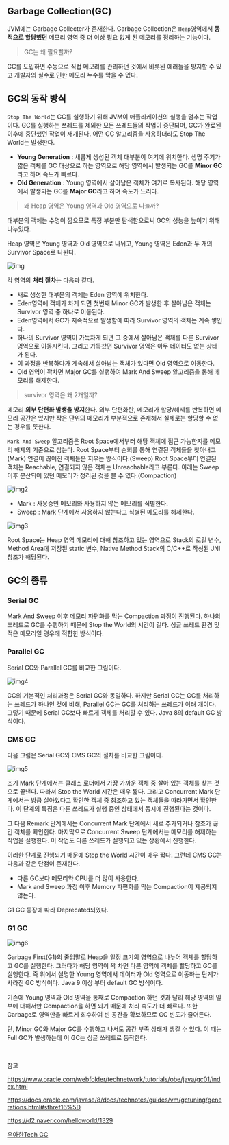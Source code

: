 ## Garbage Collection(GC)

JVM에는 Garbage Collecter가 존재한다. Garbage Collection은 `Heap`영역에서 **동적으로 할당했던** 메모리 영역 중 더 이상 필요 없게 된 메모리를 정리하는 기능이다.

> GC는 왜 필요할까?

GC를 도입하면 수동으로 직접 메모리를 관리하던 것에서 비롯된 에러들을 방지할 수 있고 개발자의 실수로 인한 메모리 누수를 막을 수 있다.

## GC의 동작 방식

`Stop The World`는 GC를 실행하기 위해 JVM이 애플리케이션의 실행을 멈추는 작업이다. GC를 실행하는 쓰레드를 제외한 모든 쓰레드들의 작업이 중단되며, GC가 완료된 이후에 중단했던 작업이 재개된다. 어떤 GC 알고리즘을 사용하더라도 Stop The World는 발생한다.

- **Young Generation** : 새롭게 생성된 객체 대부분이 여기에 위치한다. 생명 주기가 짧은 객체를 GC 대상으로 하는 영역으로 해당 영역에서 발생되는 GC를 **Minor GC**라고 하며 속도가 빠르다.
- **Old Generation** : Young 영역에서 살아남은 객체가 여기로 복사된다. 해당 영역에서 발생되는 GC를 **Major GC**라고 하며 속도가 느리다.

> 왜 Heap 영역은 Young 영역과 Old 영역으로 나눌까?

대부분의 객체는 수명이 짧으므로 특정 부분만 탐색함으로써 GC의 성능을 높이기 위해 나누었다.

Heap 영역은 Young 영역과 Old 영역으로 나뉘고, Young 영역은 Eden과 두 개의 Survivor Space로 나뉜다.

![img](https://github.com/dilmah0203/TIL/blob/main/Image/Heap.png)

각 영역의 **처리 절차**는 다음과 같다.

- 새로 생성한 대부분의 객체는 Eden 영역에 위치한다.
- Eden영역에 객체가 차게 되면 첫번째 Minor GC가 발생한 후 살아남은 객체는 Survivor 영역 중 하나로 이동된다.
- Eden영역에서 GC가 지속적으로 발생함에 따라 Survivor 영역의 객체는 계속 쌓인다. 
- 하나의 Survivor 영역이 가득차게 되면 그 중에서 살아남은 객체를 다른 Survivor영역으로 이동시킨다. 그리고 가득찼던 Survivor 영역은 아무 데이터도 없는 상태가 된다.
- 이 과정을 반복하다가 계속해서 살아남는 객체가 있다면 Old 영역으로 이동한다. 
- Old 영역이 꽉차면 Major GC를 실행하여 Mark And Sweep 알고리즘을 통해 메모리를 해제한다.

> survivor 영역은 왜 2개일까?

메모리 **외부 단편화 발생을 방지**한다. 외부 단편화란, 메모리가 할당/해제를 반복하면 메모리 공간은 있지만 작은 단위의 메모리가 부분적으로 존재해서 실제로는 할당할 수 없는 경우를 뜻한다.

`Mark And Sweep` 알고리즘은 Root Space에서부터 해당 객체에 접근 가능한지를 메모리 해제의 기준으로 삼는다. Root Space부터 순회를 통해 연결된 객체들을 찾아내고(Mark) 연결이 끊어진 객체들은 지우는 방식이다.(Sweep) Root Space부터 연결된 객체는 Reachable, 연결되지 않은 객체는 Unreachable라고 부른다. 아래는 Sweep이후 분산되어 있던 메모리가 정리된 것을 볼 수 있다.(Compaction)

![img2](https://github.com/dilmah0203/TIL/blob/main/Image/Mark_Sweep.png)

- Mark : 사용중인 메모리와 사용하지 않는 메모리를 식별한다.
- Sweep : Mark 단계에서 사용하지 않는다고 식별된 메모리를 해제한다.

![img3](https://github.com/dilmah0203/TIL/blob/main/Image/Root%20Space.png)

Root Space는 Heap 영역 메모리에 대해 참조하고 있는 영역으로 Stack의 로컬 변수, Method Area에 저장된 static 변수, Native Method Stack의 C/C++로 작성된 JNI참조가 해당된다. 

## GC의 종류

### Serial GC

Mark And Sweep 이후 메모리 파편화를 막는 Compaction 과정이 진행된다. 하나의 쓰레드로 GC를 수행하기 때문에 Stop the World의 시간이 길다. 싱글 쓰레드 환경 및 적은 메모리일 경우에 적합한 방식이다.

### Parallel GC

Serial GC와 Parallel GC를 비교한 그림이다.

![img4](https://github.com/dilmah0203/TIL/blob/main/Image/Parallel%20GC.png)

GC의 기본적인 처리과정은 Serial GC와 동일하다. 하지만 Serial GC는 GC를 처리하는 쓰레드가 하나인 것에 비해, Parallel GC는 GC를 처리하는 쓰레드가 여러 개이다. 그렇기 때문에 Serial GC보다 빠르게 객체를 처리할 수 있다. Java 8의 default GC 방식이다.

### CMS GC

다음 그림은 Serial GC와 CMS GC의 절차를 비교한 그림이다. 

![img5](https://github.com/dilmah0203/TIL/blob/main/Image/CMS%20GC.png)

초기 Mark 단계에서는 클래스 로더에서 가장 가까운 객체 중 살아 있는 객체를 찾는 것으로 끝낸다. 따라서 Stop the World 시간은 매우 짧다. 그리고 Concurrent Mark 단계에서는 방금 살아있다고 확인한 객체 중 참조하고 있는 객체들을 따라가면서 확인한다. 이 단계의 특징은 다른 쓰레드가 실행 중인 상태에서 동시에 진행된다는 것이다.

그 다음 Remark 단계에서는 Concurrent Mark 단계에서 새로 추가되거나 참조가 끊긴 객체를 확인한다. 마지막으로 Concurrent Sweep 단계에서는 메모리를 해제하는 작업을 실행한다. 이 작업도 다른 쓰레드가 실행되고 있는 상황에서 진행한다.

이러한 단계로 진행되기 때문에 Stop the World 시간이 매우 짧다. 그런데 CMS GC는 다음과 같은 단점이 존재한다.

- 다른 GC보다 메모리와 CPU를 더 많이 사용한다.
- Mark and Sweep 과정 이후 Memory 파편화를 막는 Compaction이 제공되지 않는다.

G1 GC 등장에 따라 Deprecated되었다.

### G1 GC

![img6](https://github.com/dilmah0203/TIL/blob/main/Image/G1GC_Heap.PNG)

Garbage First(G1)의 줄임말로 Heap을 일정 크기의 영역으로 나누어 객체를 할당하고 GC를 실행한다. 그러다가 해당 영역이 꽉 차면 다른 영역에 객체를 할당하고 GC를 실행한다. 즉 위에서 설명한 Young 영역에서 데이터가 Old 영역으로 이동하는 단계가 사라진 GC 방식이다. Java 9 이상 부터 default GC 방식이다.

기존에 Young 영역과 Old 영역을 통째로 Compaction 하던 것과 달리 해당 영역의 일부에 대해서만 Compaction을 하면 되기 때문에 처리 속도가 더 빠르다. 또한 Garbage로 영역만을 빠르게 회수하여 빈 공간을 확보하므로 GC 빈도가 줄어든다.

단, Minor GC와 Major GC를 수행하고 나서도 공간 부족 상태가 생길 수 있다. 이 때는 Full GC가 발생하는데 이 GC는 싱글 쓰레드로 동작한다.

<br>

참고

https://www.oracle.com/webfolder/technetwork/tutorials/obe/java/gc01/index.html

https://docs.oracle.com/javase/8/docs/technotes/guides/vm/gctuning/generations.html#sthref16%5D

https://d2.naver.com/helloworld/1329

[우아한Tech GC](https://www.youtube.com/watch?v=FMUpVA0Vvjw)
